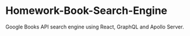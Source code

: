 # Homework-Book-Search-Engine
Google Books API search engine using React, GraphQL and Apollo Server.
